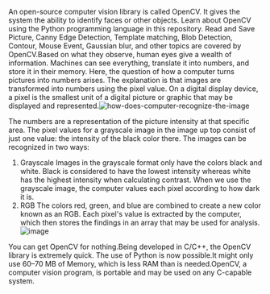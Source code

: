An open-source computer vision library is called OpenCV. It gives the system the ability to identify faces or other objects. Learn about OpenCV using the Python programming language in this repository. Read and Save Picture, Canny Edge Detection, Template matching, Blob Detection, Contour, Mouse Event, Gaussian blur, and other topics are covered by OpenCV.Based on what they observe, human eyes give a wealth of information. Machines can see everything, translate it into numbers, and store it in their memory. Here, the question of how a computer turns pictures into numbers arises. The explanation is that images are transformed into numbers using the pixel value. On a digital display device, a pixel is the smallest unit of a digital picture or graphic that may be displayed and represented.![how-does-computer-recognize-the-image](https://user-images.githubusercontent.com/125149919/220968351-64b49391-7f30-4845-bf69-49ac8a5a1b6d.png)

The numbers are a representation of the picture intensity at that specific area. The pixel values for a grayscale image in the image up top consist of just one value: the intensity of the black color there.
The images can be recognized in two ways:
1. Grayscale
Images in the grayscale format only have the colors black and white. Black is considered to have the lowest intensity whereas white has the highest intensity when calculating contrast. When we use the grayscale image, the computer values each pixel according to how dark it is.
2. RGB
The colors red, green, and blue are combined to create a new color known as an RGB. Each pixel's value is extracted by the computer, which then stores the findings in an array that may be used for analysis.
![image](https://user-images.githubusercontent.com/125149919/220969767-751f7730-4357-40cf-a65a-b0b61dc789b9.png)

You can get OpenCV for nothing.Being developed in C/C++, the OpenCV library is extremely quick. The use of Python is now possible.It might only use 60–70 MB of Memory, which is less RAM than is needed.OpenCV, a computer vision program, is portable and may be used on any C-capable system.

